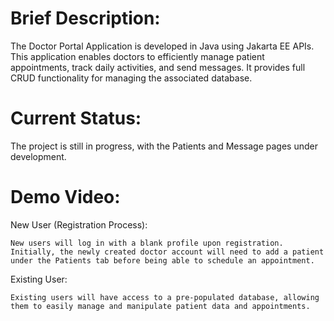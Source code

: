 # Brief Description:
The Doctor Portal Application is developed in Java using Jakarta EE APIs. This application enables doctors to efficiently manage patient appointments, track daily activities, and send messages. It provides full CRUD functionality for managing the associated database.

# Current Status:
The project is still in progress, with the Patients and Message pages under development.

# Demo Video:
New User (Registration Process):

    New users will log in with a blank profile upon registration.
    Initially, the newly created doctor account will need to add a patient under the Patients tab before being able to schedule an appointment.

Existing User:

    Existing users will have access to a pre-populated database, allowing them to easily manage and manipulate patient data and appointments.
